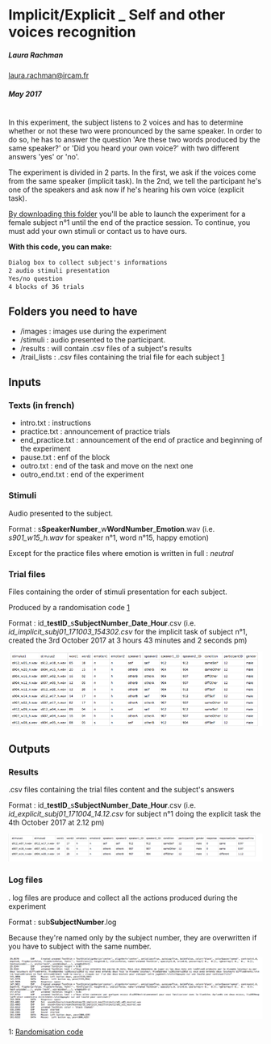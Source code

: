 # Implicit/Explicit _ Self and other voices recognition
##### Laura Rachman 
laura.rachman@ircam.fr
##### May 2017

# 

In this experiment, the subject listens to 2 voices and has to determine whether or not these two were pronounced by the same speaker. In order to do so, he has to answer the question 'Are these two words produced by the same speaker?' or 'Did you heard your own voice?' with two different answers 'yes' or 'no'.

The experiment is divided in 2 parts. In the first, we ask if the voices come from the same speaker (implicit task). In the 2nd, we tell the participant he's one of the speakers and ask now if he's hearing his own voice (explicit task).

[By downloading this folder](https://github.com/creamlab/Cream_Code/archive/master.zip) you'll be able to launch the experiment for a female subject n°1 until the end of the practice session. To continue, you must add your own stimuli or contact us to have ours.


**With this code, you can make:**

	Dialog box to collect subject's informations
	2 audio stimuli presentation
	Yes/no question
	4 blocks of 36 trials

## Folders you need to have

- /images : images use during the experiment
- /stimuli : audio presented to the participant. 
- /results : will contain .csv files of a subject's results
- /trail\_lists : .csv files containing the trial file for each subject [1](https://github.com/creamlab/...)

## Inputs

### Texts (in french)
- intro.txt : instructions
- practice.txt : announcement of practice trials
- end\_practice.txt : announcement of the end of practice and beginning of the experiment
- pause.txt : enf of the block
- outro.txt : end of the task and move on the next one
- outro\_end.txt : end of the experiment



### Stimuli
Audio presented to the subject.

Format : s**SpeakerNumber**\_w**WordNumber**\_**Emotion**.wav (i.e. *s901\_w15\_h.wav* for speaker n°1, word n°15, happy emotion) 

Except for the practice files where emotion is written in full : *neutral*

### Trial files
Files containing the order of stimuli presentation for each subject.

Produced by a randomisation code [1](https://github.com/creamlab/...)

Format : id\_**testID**\_s**SubjectNumber**\_**Date**\_**Hour**.csv (i.e. *id\_implicit\_subj01\_171003\_154302.csv* for the implicit task of subject n°1, created the 3rd October 2017 at 3 hours 43 minutes and 2 seconds pm)

![Trial File](https://github.com/creamlab/Cream_Code/blob/master/Images/TrialFile.png)

## Outputs

### Results
.csv files containing the trial files content and the subject's answers

Format : id\_**testID**\_s**SubjectNumber**\_**Date**\_**Hour**.csv (i.e. *id\_explicit\_subj01\_171004\_14.12.csv* for subject n°1 doing the explicit task the 4th October 2017 at 2.12 pm)

![Results File](https://github.com/creamlab/Cream_Code/blob/master/Images/Results.png)
### Log files
. log files are produce and collect all the actions produced during the experiment

Format : sub**SubjectNumber**.log

Because they're named only by the subject number, they are overwritten if you have to subject with the same number.

![Log File](https://github.com/creamlab/Cream_Code/blob/master/Images/Log.png)

1: [Randomisation code](https://github.com/creamlab/Cream_Code/tree/master/Implicit%20Explicit/Randomisation)



